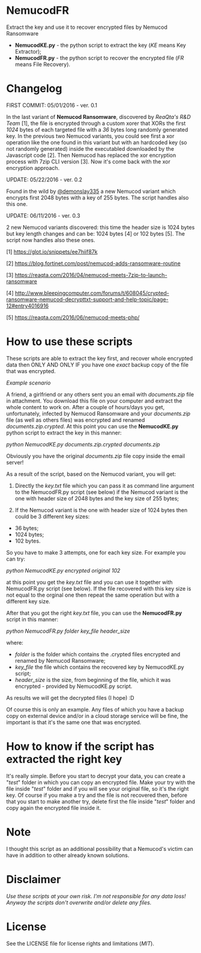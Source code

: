 # NemucodFR
Extract the key and use it to recover encrypted files by Nemucod Ransomware

- **NemucodKE.py** - the python script to extract the key (*KE* means Key Extractor);
- **NemucodFR.py** - the python script to recover the encrypted file (*FR* means File Recovery).

# Changelog

FIRST COMMIT: 05/01/2016 - ver. 0.1

In the last variant of **Nemucod Ransomware**, discovered by *ReaQta's R&D Team* [1], the file is encrypted through a custom xorer that XORs the first *1024* bytes of each targeted file with a *36* bytes long randomly generated key. In the previous two Nemucod variants, you could see first a xor operation like the one found in this variant but with an hardcoded key (so not randomly generated) inside the executabled downloaded by the Javascript code [2]. Then Nemucod has replaced the xor encryption process with 7zip CLI version [3]. Now it's come back with the xor encryption approach.

UPDATE: 05/22/2016 - ver. 0.2

Found in the wild by [@demonslay335](https://twitter.com/demonslay335) a new Nemucod variant which encrypts first 2048 bytes with a key of 255 bytes. The script handles also this one.

UPDATE: 06/11/2016 - ver. 0.3

2 new Nemucod variants discovered: this time the header size is 1024 bytes but key length changes and can be: 1024 bytes [4] or 102 bytes [5]. The script now handles also these ones.

[1] https://glot.io/snippets/ee7hiif87k

[2] https://blog.fortinet.com/post/nemucod-adds-ransomware-routine

[3] https://reaqta.com/2016/04/nemucod-meets-7zip-to-launch-ransomware

[4] http://www.bleepingcomputer.com/forums/t/608045/crypted-ransomware-nemucod-decrypttxt-support-and-help-topic/page-12#entry4016916

[5] https://reaqta.com/2016/06/nemucod-meets-php/

# How to use these scripts
These scripts are able to extract the key first, and recover whole encrypted data then ONLY AND ONLY IF you have one *exact* backup copy of the file that was encrypted.

_Example scenario_

A friend, a girlfriend or any others sent you an email with *documents.zip* file in attachment. You download this file on your computer and extract the whole content to work on. After a couple of hours/days you get, unfortunately, infected by Nemucod Ransomware and your *documents.zip* file (as well as others files) was encrypted and renamed *documents.zip.crypted*. At this point you can use the **NemucodKE.py** python script to extract the key in this manner:

*python NemucodKE.py documents.zip.crypted documents.zip*

Obviously you have the original *documents.zip* file copy inside the email server!

As a result of the script, based on the Nemucod variant, you will get:

1) Directly the _key.txt_ file which you can pass it as command line argument to the NemucodFR.py script (see below) if the Nemucod variant is the one with header size of 2048 bytes and the key size of 255 bytes;

2) If the Nemucod variant is the one with header size of 1024 bytes then could be 3 different key sizes:
- 36 bytes;
- 1024 bytes;
- 102 bytes.

So you have to make 3 attempts, one for each key size.
For example you can try:

*python NemucodKE.py encrypted original 102*

at this point you get the _key.txt_ file and you can use it together with NemucodFR.py script (see below). If the file recovered with this key size is not equal to the orginal one then repeat the same operation but with a different key size.


After that you got the right _key.txt_ file, you can use the **NemucodFR.py** script in this manner:

*python NemucodFR.py folder key_file header_size*

where:

- *folder* is the folder which contains the .crypted files encrypted and renamed by Nemucod Ransomware;
- *key_file* the file which contains the recovered key by NemucodKE.py script;
- *header_size* is the size, from beginning of the file, which it was encrypted - provided by NemucodKE.py script.

As results we will get the decrypted files (I hope) :D

Of course this is only an example. Any files of which you have a backup copy on external device and/or in a cloud storage service will be fine, the important is that it's the same one that was encrypted.

# How to know if the script has extracted the right key
It's really simple. Before you start to decrypt your data, you can create a "*test*" folder in which you can copy an encrypted file. Make your try with the file inside "*test*" folder and if you will see your original file, so it's the right key. Of course if you make a try and the file is not recovered then, before that you start to make another try, delete first the file inside "*test*" folder and copy again the encrypted file inside it.

# Note
I thought this script as an additional possibility that a Nemucod's victim can have in addition to other already known solutions.

# Disclaimer
*Use these scripts at your own risk. I'm not responsible for any data loss!
Anyway the scripts don't overwrite and/or delete any files.*

# License
See the LICENSE file for license rights and limitations (*MIT*).
